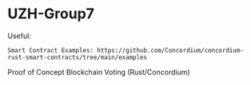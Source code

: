 # UZH-Group7

Useful:

    Smart Contract Examples: https://github.com/Concordium/concordium-rust-smart-contracts/tree/main/examples



Proof of Concept Blockchain Voting (Rust/Concordium)
